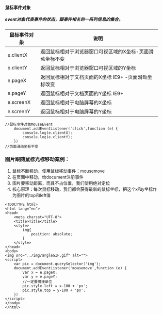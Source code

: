 #### 鼠标事件对象

##### event对象代表事件的状态，跟事件相关的一系列信息的集合。

| 鼠标事件对象 | 说明                                                     |
| ------------ | -------------------------------------------------------- |
| e.clientX    | 返回鼠标相对于浏览器窗口可视区域的X坐标-页面滑动坐标不变 |
| e.clientY    | 返回鼠标相对于浏览器窗口可视区域的Y坐标                  |
| e.pageX      | 返回鼠标相对于文档页面的X坐标 IE9+ -页面滑动坐标改变     |
| e.pageY      | 返回鼠标相对于文档页面的Y坐标 IE9+                       |
| e.screenX    | 返回鼠标相对于电脑屏幕的X坐标                            |
| e.screenY    | 返回鼠标相对于电脑屏幕的Y坐标                            |

```
//鼠标事件对象MouseEvent
	document.addEventListener('click',function (e) {
        console.log(e.clientX);
        console.log(e.clientY);
    })
//页面滑动坐标不变
```

### 图片跟随鼠标光标移动案例：

1.  鼠标不断移动，使用鼠标移动事件：mousemove
2.  在页面中移动，给document注册事件
3.  图片要移动距离，而且不占位置，我们使用绝对定位
4.  核心原理：每次鼠标移动，我们都会获得最新的鼠标坐标，把这个x和y坐标作为图片的top和left值

```
<!DOCTYPE html>
<html lang="en">
<head>
	<meta charset="UTF-8">
	<title>Title</title>
	<style>
		img{
			position: absolute;
		}
	</style>
</head>
<body>
<img src="../img/angleGIF.gif" alt="">
<script>
	var pic = document.querySelector('img');
	document.addEventListener('mousemove',function (e) {
		var x = e.pageX;
		var y = e.pageY;
		//一定要拼接单位
		pic.style.left = x-100 + 'px';
		pic.style.top = y-100 + 'px';
    })
</script>
</body>
</html>
```


